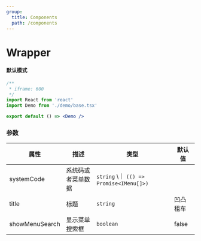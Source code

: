 ```yaml
---
group:
  title: Components
  path: /components
---
```


# Wrapper

#### 默认模式

```jsx
/**
 * iframe: 600
 */
import React from 'react'
import Demo from './demo/base.tsx'

export default () => <Demo />
```

### 参数

| 属性           | 描述               | 类型                                    | 默认值   |
| -------------- | ------------------ | --------------------------------------- | -------- |
| systemCode     | 系统码或者菜单数据 | `string` \｜ `(() => Promise<IMenu[]>)` |          |
| title          | 标题               | `string`                                | 凹凸租车 |
| showMenuSearch | 显示菜单搜索框     | `boolean`                               | false    |
